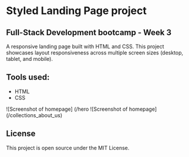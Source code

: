 # Styled Landing Page project

## Full-Stack Development bootcamp - Week 3

A responsive landing page built with HTML and CSS. This project showcases layout responsiveness across multiple screen sizes (desktop, tablet, and mobile).

## Tools used:
- HTML
- CSS

![Screenshot of homepage] (/hero
![Screenshot of homepage] (/collections_about_us)

## License
This project is open source under the MIT License.
